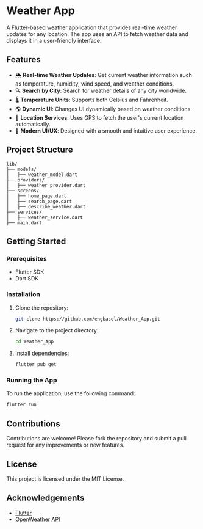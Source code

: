 # Weather App

A Flutter-based weather application that provides real-time weather updates for any location. The app uses an API to fetch weather data and displays it in a user-friendly interface.

## Features

- 🌦 **Real-time Weather Updates**: Get current weather information such as temperature, humidity, wind speed, and weather conditions.
- 🔍 **Search by City**: Search for weather details of any city worldwide.
- 🌡 **Temperature Units**: Supports both Celsius and Fahrenheit.
- 🌎 **Dynamic UI**: Changes UI dynamically based on weather conditions.
- 📍 **Location Services**: Uses GPS to fetch the user's current location automatically.
- 🎨 **Modern UI/UX**: Designed with a smooth and intuitive user experience.

## Project Structure

```
lib/
├── models/
│   ├── weather_model.dart
├── providers/
│   ├── weather_provider.dart
├── screens/
│   ├── home_page.dart
│   ├── search_page.dart
│   ├── describe_weather.dart
├── services/
│   ├── weather_service.dart
├── main.dart
```

## Getting Started

### Prerequisites

- Flutter SDK
- Dart SDK

### Installation

1. Clone the repository:
   ```sh
   git clone https://github.com/engbasel/Weather_App.git
   ```
2. Navigate to the project directory:
   ```sh
   cd Weather_App
   ```
3. Install dependencies:
   ```sh
   flutter pub get
   ```

### Running the App

To run the application, use the following command:
```sh
flutter run
```

## Contributions

Contributions are welcome! Please fork the repository and submit a pull request for any improvements or new features.

## License

This project is licensed under the MIT License.

## Acknowledgements

- [Flutter](https://flutter.dev/)
- [OpenWeather API](https://openweathermap.org/api)

